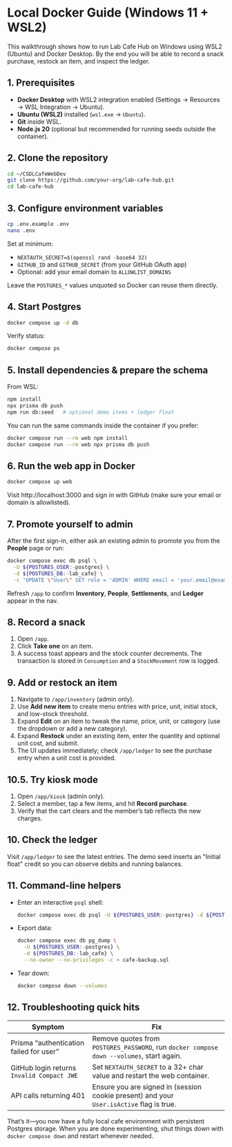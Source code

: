 # Local Docker Guide (Windows 11 + WSL2)

This walkthrough shows how to run Lab Cafe Hub on Windows using WSL2 (Ubuntu) and Docker Desktop. By the end you will be able to record a snack purchase, restock an item, and inspect the ledger.

## 1. Prerequisites

- **Docker Desktop** with WSL2 integration enabled (Settings → Resources → WSL Integration → Ubuntu).
- **Ubuntu (WSL2)** installed (`wsl.exe` → `Ubuntu`).
- **Git** inside WSL.
- **Node.js 20** (optional but recommended for running seeds outside the container).

## 2. Clone the repository

```bash
cd ~/CSDLCafeWebDev
git clone https://github.com/your-org/lab-cafe-hub.git
cd lab-cafe-hub
```

## 3. Configure environment variables

```bash
cp .env.example .env
nano .env
```

Set at minimum:

- `NEXTAUTH_SECRET=$(openssl rand -base64 32)`
- `GITHUB_ID` and `GITHUB_SECRET` (from your GitHub OAuth app)
- Optional: add your email domain to `ALLOWLIST_DOMAINS`

Leave the `POSTGRES_*` values unquoted so Docker can reuse them directly.

## 4. Start Postgres

```bash
docker compose up -d db
```

Verify status:

```bash
docker compose ps
```

## 5. Install dependencies & prepare the schema

From WSL:

```bash
npm install
npx prisma db push
npm run db:seed   # optional demo items + ledger float
```

You can run the same commands inside the container if you prefer:

```bash
docker compose run --rm web npm install
docker compose run --rm web npx prisma db push
```

## 6. Run the web app in Docker

```bash
docker compose up web
```

Visit http://localhost:3000 and sign in with GitHub (make sure your email or domain is allowlisted).

## 7. Promote yourself to admin

After the first sign-in, either ask an existing admin to promote you from the **People** page or run:

```bash
docker compose exec db psql \
  -U ${POSTGRES_USER:-postgres} \
  -d ${POSTGRES_DB:-lab_cafe} \
  -c "UPDATE \"User\" SET role = 'ADMIN' WHERE email = 'your.email@example.com';"
```

Refresh `/app` to confirm **Inventory**, **People**, **Settlements**, and **Ledger** appear in the nav.

## 8. Record a snack

1. Open `/app`.
2. Click **Take one** on an item.
3. A success toast appears and the stock counter decrements. The transaction is stored in `Consumption` and a `StockMovement` row is logged.

## 9. Add or restock an item

1. Navigate to `/app/inventory` (admin only).
2. Use **Add new item** to create menu entries with price, unit, initial stock, and low-stock threshold.
3. Expand **Edit** on an item to tweak the name, price, unit, or category (use the dropdown or add a new category).
4. Expand **Restock** under an existing item, enter the quantity and optional unit cost, and submit.
5. The UI updates immediately; check `/app/ledger` to see the purchase entry when a unit cost is provided.

## 10.5. Try kiosk mode

1. Open `/app/kiosk` (admin only).
2. Select a member, tap a few items, and hit **Record purchase**.
3. Verify that the cart clears and the member’s tab reflects the new charges.

## 10. Check the ledger

Visit `/app/ledger` to see the latest entries. The demo seed inserts an "Initial float" credit so you can observe debits and running balances.

## 11. Command-line helpers

- Enter an interactive `psql` shell:
  ```bash
  docker compose exec db psql -U ${POSTGRES_USER:-postgres} -d ${POSTGRES_DB:-lab_cafe}
  ```
- Export data:
  ```bash
  docker compose exec db pg_dump \
    -U ${POSTGRES_USER:-postgres} \
    -d ${POSTGRES_DB:-lab_cafe} \
    --no-owner --no-privileges -c > cafe-backup.sql
  ```
- Tear down:
  ```bash
  docker compose down --volumes
  ```

## 12. Troubleshooting quick hits

| Symptom | Fix |
| --- | --- |
| Prisma “authentication failed for user” | Remove quotes from `POSTGRES_PASSWORD`, run `docker compose down --volumes`, start again. |
| GitHub login returns `Invalid Compact JWE` | Set `NEXTAUTH_SECRET` to a 32+ char value and restart the web container. |
| API calls returning 401 | Ensure you are signed in (session cookie present) and your `User.isActive` flag is true. |

That’s it—you now have a fully local cafe environment with persistent Postgres storage. When you are done experimenting, shut things down with `docker compose down` and restart whenever needed.
